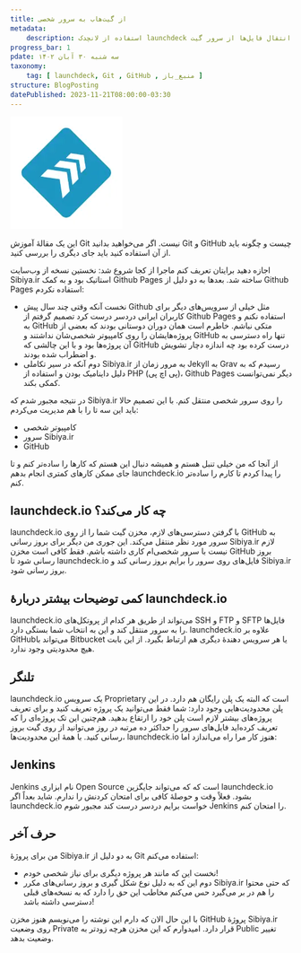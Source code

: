 ```yaml
---
title: از گیت‌هاب به سرور شخصی
metadata:
    description: استفاده از لانچدک launchdeck برای انتقال فایل‌ها از سرور گیت Git به سرور یا هاست شخصی
progress_bar: 1
pdate: سه شنبه ۳۰ آبان ۱۴۰۲    
taxonomy:
    tag: [ launchdeck, Git , GitHub , منبع_باز ]
structure: BlogPosting
datePublished: 2023-11-21T08:00:00-03:30
---
```

![launchdeck.io](launchdeck_io.webp?classes=center&loading=lazy)

این یک مقالهٔ آموزش Git نیست. اگر می‌خواهید بدانید Git و GitHub چیست و چگونه باید از آن استفاده کنید باید جای دیگری را بررسی کنید. 

اجازه دهید برایتان تعریف کنم ماجرا از کجا شروع شد:
نخستین نسخه از وب‌سایت  Sibiya.ir استاتیک بود و به کمک Github Pages ساخته شد. بعدها به دو دلیل از Github Pages استفاده نکردم:

- نخست آنکه وقتی چند سال پیش Github مثل خیلی از سرویس‌های دیگر برای کاربران ایرانی دردسر درست کرد تصمیم گرفتم از Github Pages استفاده نکنم و به GitHub متکی نباشم. خاطرم است همان دوران دوستانی بودند که بعضی از پروژه‌هایشان را روی کامپیوتر شخصی‌شان نداشتند و GitHub تنها راه دسترسی به آن پروژه‌ها بود و با این چالشی که GitHub درست کرده بود چه اندازه دچار تشویش و اضطراب شده بودند.
- دوم آنکه در سیر تکاملی Sibiya.ir  به مرور زمان از Jekyll به Grav رسیدم که به دلیل داینامیک بودن و استفاده از PHP (پی اچ پی)، Github Pages دیگر نمی‌توانست کمکی بکند.

در نتیجه مجبور شدم که  Sibiya.ir را روی سرور شخصی منتقل کنم. با این تصمیم حالا باید این سه تا را با هم مدیریت می‌کردم:

- کامپیوتر شخصی
- سرور Sibiya.ir
- GitHub

از آنجا که من خیلی تنبل هستم و همیشه دنبال این هستم که کارها را ساده‌تر کنم و تا جای ممکن کارهای کمتری انجام بدهم launchdeck.io را پیدا کردم تا کارم را ساده‌تر کنم.

## launchdeck.io چه کار می‌کند؟ 

launchdeck.io با گرفتن دسترسی‌های لازم، مخزن گیت شما را از روی GitHub به سرور مورد نظر منتقل می‌کند. این جوری من دیگر برای بروز رسانی Sibiya.ir لازم نیست با سرور شخصی‌ام کاری داشته باشم. فقط کافی است مخزن GitHub بروز رسانی شود تا launchdeck.io فایل‌های روی سرور را برایم بروز رسانی کند و Sibiya.ir بروز رسانی شود.

## کمی توضیحات بیشتر دربارهٔ launchdeck.io

launchdeck.io می‌تواند از طریق هر کدام از پروتکل‌های  SSH و FTP و SFTP فایل‌ها را به سرور منتقل کند و این به انتخاب شما بستگی دارد.
 launchdeck.io علاوه بر GitHubمی‌تواند با Bitbucket یا هر سرویس دهندهٔ دیگری هم ارتباط بگیرد. از این بابت هیچ محدودیتی وجود ندارد.
 
## تلنگر
launchdeck.io یک سرویس Proprietary است که البته یک پلن رایگان هم دارد. در این پلن محدودیت‌هایی وجود دارد: شما فقط می‌توانید یک پروژه تعریف کنید و برای تعریف پروژه‌های بیشتر لازم است پلن خود را ارتقاع بدهید. هم‌چنین این تک پروژه‌ای را که تعریف کرده‌اید فایل‌های سرور را  حداکثر ده مرتبه در روز می‌توانید از روی گیت بروز رسانی کنید. با همهٔ این محدودیت‌ها، launchdeck.io هنوز کار مرا راه می‌اندازد اما:

## Jenkins
Jenkins نام ابزاری Open Source است که که می‌تواند جایگزین launchdeck.io بشود. فعلاً وقت و حوصلهٔ کافی برای امتحان کردنش را ندارم. شاید بعداً اگر launchdeck.io خواست برایم دردسر درست کند مجبور شوم Jenkins را امتحان کنم.

## حرف آخر
من برای پروژهٔ Sibiya.ir به دو دلیل از Git استفاده می‌کنم:

- نخست این که مانند هر پروژه دیگری برای نیاز شخصی خودم!
- دوم این که به دلیل نوع شکل گیری و بروز رسانی‌های مکرر Sibiya.ir که حتی محتوا را هم در بر می‌گیرد حس می‌کنم مخاطب این حق را دارد که به نسخه‌های قبلی دسترسی داشته باشد!

با این حال الان که دارم این نوشته را می‌نویسم هنوز مخزن GitHub پروژهٔ Sibiya.ir روی وضعیت Private قرار دارد.  امیدوارم که این مخزن هرچه زودتر به Public تغییر وضعیت بدهد. 
